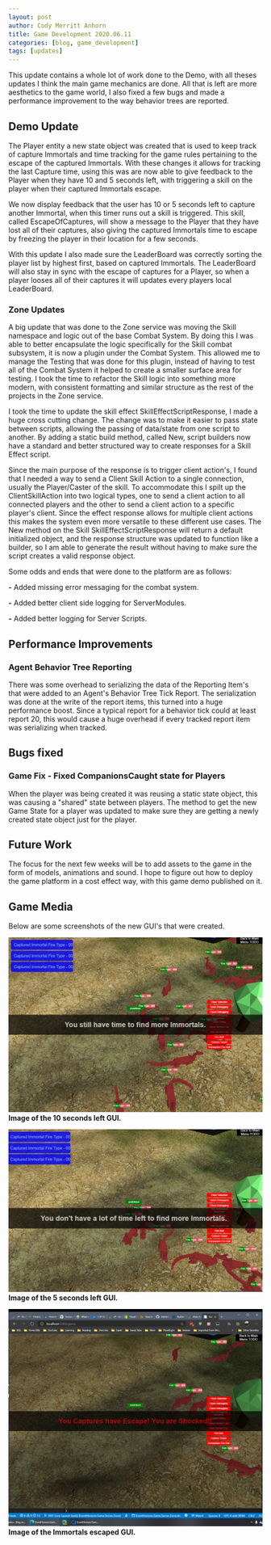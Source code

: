 ```yaml
---
layout: post
author: Cody Merritt Anhorn
title: Game Development 2020.06.11
categories: [blog, game_development]
tags: [updates]
---
```



This update contains a whole lot of work done to the Demo, with all theses updates I think the main game mechanics are done. All that is left are more aesthetics to the game world, I also fixed a few bugs and made a performance improvement to the way behavior trees are reported.

## Demo Update

The Player entity a new state object was created that is used to keep track of capture Immortals and time tracking for the game rules pertaining to the escape of the captured Immortals. With these changes it allows for tracking the last Capture time, using this was are now able to give feedback to the Player when they have 10 and 5 seconds left, with triggering a skill on the player when their captured Immortals escape.

We now display feedback that the user has 10 or 5 seconds left to capture another Immortal, when this timer runs out a skill is triggered. This skill, called EscapeOfCaptures, will show a message to the Player that they have lost all of their captures, also giving the captured Immortals time to escape by freezing the player in their location for a few seconds.

With this update I also made sure the LeaderBoard was correctly sorting the player list by highest first, based on captured Immortals. The LeaderBoard will also stay in sync with the escape of captures for a Player, so when a player looses all of their captures it will updates every players local LeaderBoard.

### Zone Updates

A big update that was done to the Zone service was moving the Skill namespace and logic out of the base Combat System. By doing this I was able to better encapsulate the logic specifically for the Skill combat subsystem, it is now a plugin under the Combat System. This allowed me to manage the Testing that was done for this plugin, instead of having to test all of the Combat System it helped to create a smaller surface area for testing. I took the time to refactor the Skill logic into something more modern, with consistent formatting and similar structure as the rest of the projects in the Zone service.

I took the time to update the skill effect SkillEffectScriptResponse, I made a huge cross cutting change. The change was to make it easier to pass state between scripts, allowing the passing of data/state from one script to another. By adding a static build method, called New, script builders now have a standard and better structured way to create responses for a Skill Effect script. 

Since the main purpose of the response is to trigger client action's, I found that I needed a way to send a Client Skill Action to a single connection, usually the Player/Caster of the skill. To accommodate this I spilt up the ClientSkillAction into two logical types, one to send a client action to all connected players and the other to send a client action to a specific player's client. Since the effect response allows for multiple client actions this makes the system even more versatile to these different use cases. The New method on the Skill SkillEffectScriptResponse will return a default initialized object, and the response structure was updated to function like a builder, so I am able to generate the result without having to make sure the script creates a valid response object.

Some odds and ends that were done to the platform are as follows:

**-** Added missing error messaging for the combat system.

**-** Added better client side logging for ServerModules.

**-** Added better logging for Server Scripts.

## Performance Improvements 

### Agent Behavior Tree Reporting

There was some overhead to serializing the data of the Reporting Item's that were added to an Agent's Behavior Tree Tick Report. The serialization was done at the write of the report items, this turned into a huge performance boost. Since a typical report for a behavior tick could at least report 20, this would cause a huge overhead if every tracked report item was serializing when tracked. 

## Bugs fixed

### Game Fix - Fixed CompanionsCaught state for Players

When the player was being created it was reusing a static state object, this was causing a "shared" state between players. The method to get the new Game State for a player was updated to make sure they are getting a newly created state object just for the player.

## Future Work

The focus for the next few weeks will be to add assets to the game in the form of models, animations and sound. I hope to figure out how to deploy the game platform in a cost effect way, with this game demo published on it.

## Game Media

Below are some screenshots of the new GUI's that were created.

<a href="/image/Posts/GameDevelopment/2020-06-11/Ten_Second_GUI.png" 
    target="_blank"
    title="Image of the 10 seconds left GUI.">
    ![Image of the 10 seconds left GUI.](/image/Posts/GameDevelopment/2020-06-11/Ten_Second_GUI.png)
</a>
**Image of the 10 seconds left GUI.**

<a href="/image/Posts/GameDevelopment/2020-06-11/Five_Second_GUI.png" 
    target="_blank"
    title="Image of the 5 seconds left GUI.">
    ![Image of the 5 seconds left GUI.](/image/Posts/GameDevelopment/2020-06-11/Five_Second_GUI.png)
</a>
**Image of the 5 seconds left GUI.**

<a href="/image/Posts/GameDevelopment/2020-06-11/Escaped_Second_GUI.png" 
    target="_blank"
    title="Image of the Immortals escaped GUI.">
![Image of the Immortals escaped GUI.](/image/Posts/GameDevelopment/2020-06-11/Escaped_Second_GUI.png)
</a>
**Image of the Immortals escaped GUI.**


